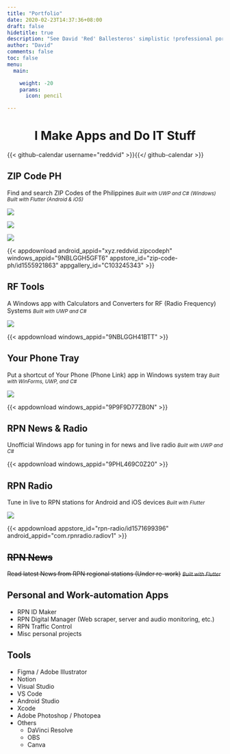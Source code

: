 ```yaml
---
title: "Portfolio"
date: 2020-02-23T14:37:36+08:00
draft: false
hidetitle: true
description: "See David 'Red' Ballesteros' simplistic !professional portfolio"
author: "David"
comments: false
toc: false
menu:
  main:

    weight: -20
    params:
      icon: pencil

---
```


<!-- {{< figure src="featured-image.png" alt="Red David Logo" width="128px" >}} -->

<h1 style="text-align:center; ">I Make Apps and Do IT Stuff</h1>

{{< github-calendar username="reddvid" >}}{{</ github-calendar >}}

## ZIP Code PH

Find and search ZIP Codes of the Philippines
<small>_Built with UWP and C# (Windows)_</small>
<small>_Built with Flutter (Android & iOS)_</small>

![](zipcodeph.png)

![](zipcodeph-favorites.png)

![](zipcodeph-ios.png)

{{< appdownload android_appid="xyz.reddvid.zipcodeph" windows_appid="9NBLGGH5GFT6" appstore_id="zip-code-ph/id1555921863" appgallery_id="C103245343" >}}

## RF Tools

A Windows app with Calculators and Converters for RF (Radio Frequency) Systems
<small>_Built with UWP and C#_</small>

![](rftools.png)

{{< appdownload windows_appid="9NBLGGH41BTT"  >}}

## Your Phone Tray

Put a shortcut of Your Phone (Phone Link) app in Windows system tray
<small>_Built with WinForms, UWP, and C#_</small>

![](yourphonetray.png)

{{< appdownload windows_appid="9P9F9D77ZB0N"  >}}

## RPN News & Radio

Unofficial Windows app for tuning in for news and live radio
<small>_Built with UWP and C#_</small>

{{< appdownload windows_appid="9PHL469C0Z20"  >}}

## RPN Radio

Tune in live to RPN stations for Android and iOS devices
<small>_Built with Flutter_</small>

![](rpnradio-ss.png)

{{< appdownload appstore_id="rpn-radio/id1571699396" android_appid="com.rpnradio.radiov1" >}}

<h2><del>RPN News</del></h2>

<del>Read latest News from RPN regional stations (Under re-work)</del>
<del><small><em>Built with Flutter</em></small></del>

## Personal and Work-automation Apps

* RPN ID Maker
* RPN Digital Manager (Web scraper, server and audio monitoring, etc.)
* RPN Traffic Control
* Misc personal projects

## Tools

* Figma / Adobe Illustrator
* Notion
* Visual Studio
* VS Code
* Android Studio
* Xcode
* Adobe Photoshop / Photopea
* Others
  + DaVinci Resolve
  + OBS
  + Canva
